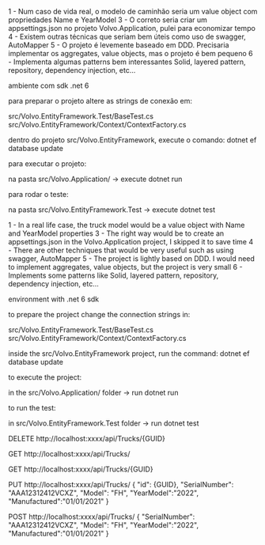 1 - Num caso de vida real, o modelo de caminhão seria um value object com propriedades Name e YearModel
3 - O correto seria criar um appsettings.json no projeto Volvo.Application, pulei para economizar tempo
4 - Existem outras técnicas que seriam bem úteis como uso de swagger, AutoMapper
5 - O projeto é levemente baseado em DDD. Precisaria implementar os aggregates, value objects, mas o projeto é bem pequeno
6 - Implementa algumas patterns bem interessantes Solid, layered pattern, repository, dependency injection, etc...


ambiente com sdk .net 6


para preparar o projeto altere as strings de conexão em:

src/Volvo.EntityFramework.Test/BaseTest.cs
src/Volvo.EntityFramework/Context/ContextFactory.cs

dentro do projeto src/Volvo.EntityFramework, execute o comando: dotnet ef database update

para executar o projeto:

na pasta src/Volvo.Application/ -> execute dotnet run

para rodar o teste:

na pasta src/Volvo.EntityFramework.Test -> execute dotnet test

 


1 - In a real life case, the truck model would be a value object with Name and YearModel properties
3 - The right way would be to create an appsettings.json in the Volvo.Application project, I skipped it to save time
4 - There are other techniques that would be very useful such as using swagger, AutoMapper
5 - The project is lightly based on DDD. I would need to implement aggregates, value objects, but the project is very small
6 - Implements some patterns like Solid, layered pattern, repository, dependency injection, etc...

environment with .net 6 sdk

to prepare the project change the connection strings in:

src/Volvo.EntityFramework.Test/BaseTest.cs
src/Volvo.EntityFramework/Context/ContextFactory.cs

inside the src/Volvo.EntityFramework project, run the command: dotnet ef database update

to execute the project:

in the src/Volvo.Application/ folder -> run dotnet run

to run the test:

in src/Volvo.EntityFramework.Test folder -> run dotnet test




DELETE http://localhost:xxxx/api/Trucks/{GUID}

GET http://localhost:xxxx/api/Trucks/

GET http://localhost:xxxx/api/Trucks/{GUID}

PUT http://localhost:xxxx/api/Trucks/
{
    "id": {GUID},
    "SerialNumber": "AAA12312412VCXZ",
    "Model": "FH",
    "YearModel":"2022",
    "Manufactured":"01/01/2021"
}

POST http://localhost:xxxx/api/Trucks/
{
    "SerialNumber": "AAA12312412VCXZ",
    "Model": "FH",
    "YearModel":"2022",
    "Manufactured":"01/01/2021"
}










